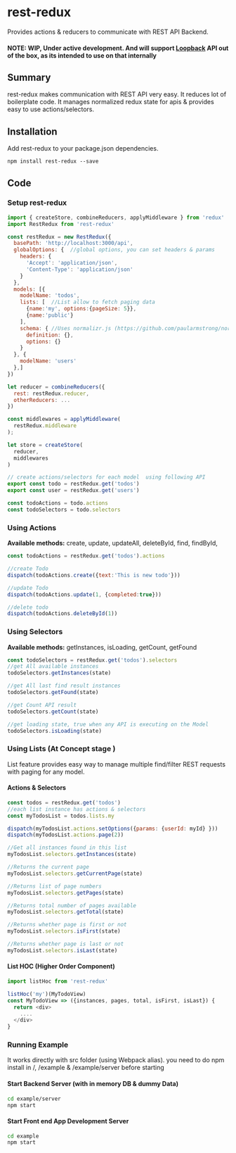 # rest-redux
Provides actions & reducers to communicate with REST API Backend. 

#### NOTE: WIP, Under active development. And will support [Loopback](http://loopback.io) API out of the box, as its intended to use on that internally

## Summary
rest-redux makes communication with REST API very easy. It reduces lot of boilerplate code. 
It manages normalized redux state for apis & provides easy to use actions/selectors.

## Installation
Add rest-redux to your package.json dependencies.  

```npm install rest-redux --save```


## Code

### Setup rest-redux 

```javascript
import { createStore, combineReducers, applyMiddleware } from 'redux'
import RestRedux from 'rest-redux'

const restRedux = new RestRedux({
  basePath: 'http://localhost:3000/api',  
  globalOptions: {  //global options, you can set headers & params 
    headers: {
      'Accept': 'application/json',
      'Content-Type': 'application/json'
    }
  },
  models: [{ 
    modelName: 'todos',
    lists: [  //List allow to fetch paging data
      {name:'my', options:{pageSize: 5}},
      {name:'public'}
    ],
    schema: { //Uses normalizr.js (https://github.com/paularmstrong/normalizr)
      definition: {},
      options: {}
    }
  }, { 
    modelName: 'users' 
  },]
})

let reducer = combineReducers({
  rest: restRedux.reducer,
  otherReducers: ...
})

const middlewares = applyMiddleware(
  restRedux.middleware
);

let store = createStore(
  reducer,
  middlewares
)

// create actions/selectors for each model  using following API
export const todo = restRedux.get('todos')
export const user = restRedux.get('users')

const todoActions = todo.actions
const todoSelectors = todo.selectors

```

### Using Actions  
**Available methods:**
create, update, updateAll, deleteById, find, findById, 

```javascript
const todoActions = restRedux.get('todos').actions

//create Todo
dispatch(todoActions.create({text:'This is new todo'}))

//update Todo
dispatch(todoActions.update(1, {completed:true}))

//delete todo
dispatch(todoActions.deleteById(1))
```

### Using Selectors  
**Available methods:**
getInstances, isLoading, getCount, getFound 

```javascript
const todoSelectors = restRedux.get('todos').selectors
//get All available instances
todoSelectors.getInstances(state)

//get All last find result instances
todoSelectors.getFound(state)

//get Count API result
todoSelectors.getCount(state)

//get loading state, true when any API is executing on the Model
todoSelectors.isLoading(state)

```

### Using Lists (At Concept stage )
List feature provides easy way to manage multiple find/filter REST requests with paging for any model.

#### Actions & Selectors
```javascript
const todos = restRedux.get('todos')
//each list instance has actions & selectors
const myTodosList = todos.lists.my

dispatch(myTodosList.actions.setOptions({params: {userId: myId} }))
dispatch(myTodosList.actions.page(2))

//Get all instances found in this list
myTodosList.selectors.getInstances(state)

//Returns the current page
myTodosList.selectors.getCurrentPage(state)

//Returns list of page numbers
myTodosList.selectors.getPages(state)

//Returns total number of pages available
myTodosList.selectors.getTotal(state)

//Returns whether page is first or not
myTodosList.selectors.isFirst(state)

//Returns whether page is last or not
myTodosList.selectors.isLast(state)
```

#### List HOC (Higher Order Component)
```javascript
import listHoc from 'rest-redux'

listHoc('my')(MyTodoView)
const MyTodoView => ({instances, pages, total, isFirst, isLast}) {
  return <div>
    ....
  </div>
}
```


### Running Example
It works directly with src folder (using Webpack alias).
you need to do npm install in /, /example & /example/server before starting  

#### Start Backend Server (with in memory DB & dummy Data)
```bash
cd example/server
npm start
```

#### Start Front end App Development Server 
```bash
cd example
npm start
```


